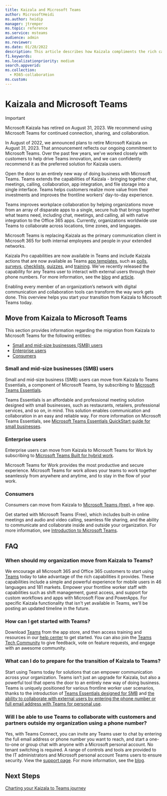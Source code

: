 ```yaml
---
title: Kaizala and Microsoft Teams
author: MicrosoftHeidi
ms.author: heidip
manager: jtremper
ms.topic: reference
ms.service: msteams
audience: admin
ms.reviewer: 
ms.date: 01/28/2022
description: This article describes how Kaizala compliments the rich capabilities and features in Microsoft Teams.
f1.keywords: 
ms.localizationpriority: medium
search.appverid: 
ms.collection: 
  - M365-collaboration
ms.custom: 
---
```


# Kaizala and Microsoft Teams 

> [!Important]
> Microsoft Kaizala has retired on August 31, 2023. We recommend using Microsoft Teams for continued connection, sharing, and collaboration.

In August of 2022, we announced plans to retire Microsoft Kaizala on August 31, 2023. That announcement reflects our ongoing commitment to Microsoft Teams. Over the past few years, we've worked closely with customers to help drive Teams innovation, and we can confidently recommend it as the preferred solution for Kaizala users. 

Open the door to an entirely new way of doing business with Microsoft Teams. Teams extends the capabilities of Kaizala - bringing together chat, meetings, calling, collaboration, app integration, and file storage into a single interface. Teams helps customers realize more value from their investments and improves the frontline workers' day-to-day experience.

Teams improves workplace collaboration by helping organizations move from an array of disparate apps to a single, secure hub that brings together what teams need, including chat, meetings, and calling, all with native integration to the Office 365 apps. Currently, organizations worldwide use Teams to collaborate across locations, time zones, and languages.

Microsoft Teams is replacing Kaizala as the primary communication client in Microsoft 365 for both internal employees and people in your extended networks.

Kaizala Pro capabilities are now available in Teams and include Kaizala actions that are now available as Teams [app templates](/microsoftteams/platform/samples/app-templates), such as [polls](/microsoftteams/platform/samples/app-templates#poll), [surveys](/microsoftteams/platform/samples/app-templates#survey), [checklists](/microsoftteams/platform/samples/app-templates#checklist), [quizzes](/microsoftteams/platform/samples/app-templates#quiz--), and [training](/microsoftteams/platform/samples/app-templates#training--). We've recently released the capability for any Teams user to interact with external users through their phone numbers. For more information, see the [blog](https://techcommunity.microsoft.com/t5/microsoft-teams-blog/microsoft-teams-users-can-now-chat-with-any-teams-user-outside/ba-p/3070832) and [article](https://support.microsoft.com/en-us/office/add-or-invite-people-outside-your-teams-org-to-a-chat-6897ab47-9f60-4db6-8b95-18599714fe57).

Enabling every member of an organization’s network with digital communication and collaboration tools can transform the way work gets done. This overview helps you start your transition from Kaizala to Microsoft Teams today.

## Move from Kaizala to Microsoft Teams

This section provides information regarding the migration from Kaizala to Microsoft Teams for the following entities:

- [Small and mid-size businesses (SMB) users](#small-and-mid-size-businesses-smb-users)
- [Enterprise users](#enterprise-users)
- [Consumers](#consumers)

### Small and mid-size businesses (SMB) users

Small and mid-size business (SMB) users can move from Kaizala to Teams Essentials, a component of Microsoft Teams, by subscribing to [Microsoft Teams Essentials](https://www.microsoft.com/microsoft-teams/essentials).

Teams Essentials is an affordable and professional meeting solution designed with small businesses, such as restaurants, retailers, professional services, and so on, in mind. This solution enables communication and collaboration in an easy and reliable way. For more information on Microsoft Teams Essentials, see [Microsoft Teams Essentials QuickStart guide for small businesses](get-started-with-teams-essentials.md).

### Enterprise users

Enterprise users can move from Kaizala to Microsoft Teams for Work by subscribing to [Microsoft Teams Built for hybrid work](https://www.microsoft.com/microsoft-teams/teams-for-work).

Microsoft Teams for Work provides the most productive and secure experience. Microsoft Teams for work allows your teams to work together seamlessly from anywhere and anytime, and to stay in the flow of your work.

### Consumers

Consumers can move from Kaizala to [Microsoft Teams (free)](https://www.microsoft.com/microsoft-teams/free), a free app.

Get started with Microsoft Teams (Free), which includes built-in online meetings and audio and video calling, seamless file sharing, and the ability to communicate and collaborate inside and outside your organization. For more information, see [Introduction to Microsoft Teams](https://www.youtube.com/watch?v=UoWHXrmIszg).

## FAQ

### When should my organization move from Kaizala to Teams?

We encourage all Microsoft 365 and Office 365 customers to start using [Teams](https://www.microsoft.com/microsoft-teams/group-chat-software?ms.officeurl=teams&rtc=1&OCID=AID2388518_SEM_Ks5ySdZ9) today to take advantage of the rich capabilities it provides. These capabilities include a simple and powerful experience for mobile users in 46 languages and 181 markets. Empower your frontline worker staff with capabilities such as shift management, guest access, and support for custom workflows and apps with Microsoft Flow and PowerApps. For specific Kaizala functionality that isn't yet available in Teams, we'll be posting an updated timeline in the future.

### How can I get started with Teams?

Download [Teams](https://www.microsoft.com/microsoft-teams/group-chat-software) from the app store, and then access training and resources in our [help center](https://support.microsoft.com/teams?ui=en-us&rs=en-us&ad=us) to get started. You can also join the [Teams Tech Community](https://techcommunity.microsoft.com/t5/microsoft-teams/ct-p/MicrosoftTeams) to give feedback, vote on feature requests, and engage with an awesome community.

### What can I do to prepare for the transition of Kaizala to Teams?

Start using Teams today for solutions that can empower communication across your organization. Teams isn’t just an upgrade for Kaizala, but also a powerful tool that opens the door to an entirely new way of doing business. Teams is uniquely positioned for various frontline worker user scenarios, thanks to the introduction of [Teams Essentials designed for SMB](https://www.microsoft.com/microsoft-365/blog/2021/12/01/new-microsoft-teams-essentials-is-built-for-small-businesses/) and [the ability to collaborate with external users by entering the phone number or full email address with Teams for personal use](https://techcommunity.microsoft.com/t5/microsoft-teams-blog/microsoft-teams-users-can-now-chat-with-any-teams-user-outside/ba-p/3070832).

### Will I be able to use Teams to collaborate with customers and partners outside my organization using a phone number?

Yes, with Teams Connect, you can invite any Teams user to chat by entering the full email address or phone number you want to reach, and start a one-to-one or group chat with anyone with a Microsoft personal account. No tenant switching is required. A range of controls and tools are provided to the IT administrators and Microsoft personal account Teams users to ensure security. View the [support page](https://support.microsoft.com/en-us/office/add-or-invite-people-outside-your-teams-org-to-a-chat-6897ab47-9f60-4db6-8b95-18599714fe57). For more information, see the [blog](https://techcommunity.microsoft.com/t5/microsoft-teams-blog/microsoft-teams-users-can-now-chat-with-any-teams-user-outside/ba-p/3070832).

## Next Steps
<a name="ControlSyncThroughput"> </a>

[Charting your Kaizala to Teams journey](/MicrosoftTeams/prepare-for-teams-kaizala)
